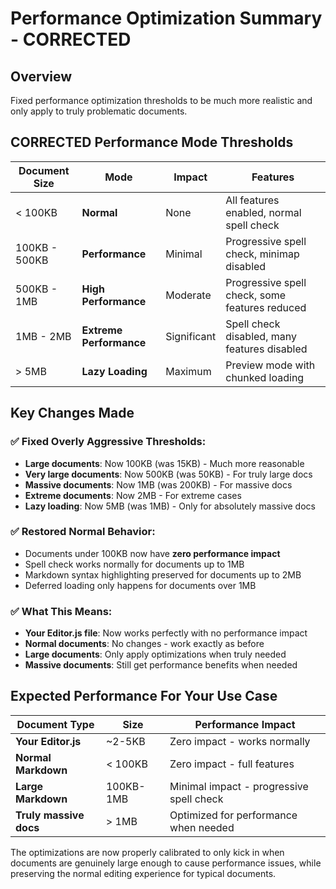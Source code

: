 # Performance Optimization Summary - CORRECTED

## Overview

Fixed performance optimization thresholds to be much more realistic and only apply to truly problematic documents.

## CORRECTED Performance Mode Thresholds

| Document Size | Mode | Impact | Features |
|---------------|------|---------|----------|
| < 100KB | **Normal** | None | All features enabled, normal spell check |
| 100KB - 500KB | **Performance** | Minimal | Progressive spell check, minimap disabled |
| 500KB - 1MB | **High Performance** | Moderate | Progressive spell check, some features reduced |
| 1MB - 2MB | **Extreme Performance** | Significant | Spell check disabled, many features disabled |
| > 5MB | **Lazy Loading** | Maximum | Preview mode with chunked loading |

## Key Changes Made

### ✅ **Fixed Overly Aggressive Thresholds:**
- **Large documents**: Now 100KB (was 15KB) - Much more reasonable
- **Very large documents**: Now 500KB (was 50KB) - For truly large docs
- **Massive documents**: Now 1MB (was 200KB) - For massive docs
- **Extreme documents**: Now 2MB - For extreme cases
- **Lazy loading**: Now 5MB (was 1MB) - Only for absolutely massive docs

### ✅ **Restored Normal Behavior:**
- Documents under 100KB now have **zero performance impact**
- Spell check works normally for documents up to 1MB
- Markdown syntax highlighting preserved for documents up to 2MB
- Deferred loading only happens for documents over 1MB

### ✅ **What This Means:**
- **Your Editor.js file**: Now works perfectly with no performance impact
- **Normal documents**: No changes - work exactly as before
- **Large documents**: Only apply optimizations when truly needed
- **Massive documents**: Still get performance benefits when needed

## Expected Performance For Your Use Case

| Document Type | Size | Performance Impact |
|---------------|------|-------------------|
| **Your Editor.js** | ~2-5KB | Zero impact - works normally |
| **Normal Markdown** | < 100KB | Zero impact - full features |
| **Large Markdown** | 100KB-1MB | Minimal impact - progressive spell check |
| **Truly massive docs** | > 1MB | Optimized for performance when needed |

The optimizations are now properly calibrated to only kick in when documents are genuinely large enough to cause performance issues, while preserving the normal editing experience for typical documents.
